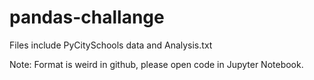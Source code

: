 # pandas-challange
Files include PyCitySchools data and Analysis.txt

Note: Format is weird in github, please open code in Jupyter Notebook.
